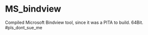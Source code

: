 # MS_bindview
Compiled Microsoft Bindview tool, since it was a PITA to build.  64Bit. #pls_dont_sue_me
